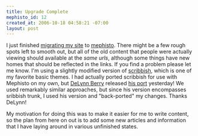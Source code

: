 ```yaml
--- 
title: Upgrade Complete
mephisto_id: 12
created_at: 2006-10-18 04:58:21 -07:00
layout: post
---
```

I just finished [migrating my site][upgrade] to [mephisto][]. There might be a few rough spots left to smooth out, but all of the old content that people were actually viewing should available at the _same urls_, although some things have new homes that should be reflected in the links. If you find a problem please let me know. I'm using a slightly modified version of [scribbish][], which is one of my favorite basic themes. I had actually ported scribbish for use with Mephisto on my own, but [DeLynn Berry][] released [his port][scribbish-mephisto] yesterday! We used remarkably similar approaches, but since his version encompasses sribbish trunk, I used his version and "back-ported" my changes.  Thanks DeLynn!

My motivation for doing this was to make it easier for me to write content, so the plan from here on out is to add some new articles and information that I have laying around in various unfinished states.

[upgrade]: /2006/9/21/life-with-mephisto
[mephisto]: http://mephistoblog.com/
[scribbish]: http://quotedprintable.com/pages/scribbish
[delynn berry]: http://delynnberry.com/
[scribbish-mephisto]: http://delynnberry.com/2006/10/18/porting-scribbish
